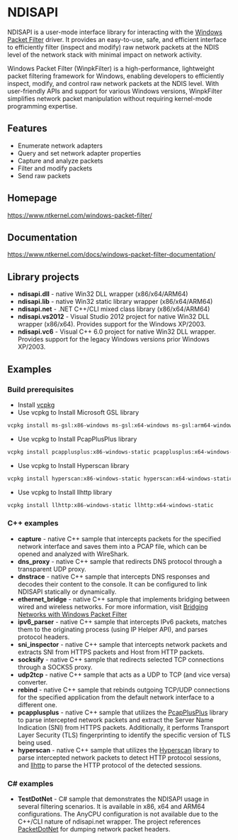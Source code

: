 # NDISAPI

NDISAPI is a user-mode interface library for interacting with the [Windows Packet Filter](https://www.ntkernel.com/windows-packet-filter/) driver. It provides an easy-to-use, safe, and efficient interface to efficiently filter (inspect and modify) raw network packets at the NDIS level of the network stack with minimal impact on network activity.

Windows Packet Filter (WinpkFilter) is a high-performance, lightweight packet filtering framework for Windows, enabling developers to efficiently inspect, modify, and control raw network packets at the NDIS level. With user-friendly APIs and support for various Windows versions, WinpkFilter simplifies network packet manipulation without requiring kernel-mode programming expertise.

## Features

- Enumerate network adapters
- Query and set network adapter properties
- Capture and analyze packets
- Filter and modify packets
- Send raw packets

## Homepage

https://www.ntkernel.com/windows-packet-filter/

## Documentation

https://www.ntkernel.com/docs/windows-packet-filter-documentation/

## Library projects

* **ndisapi.dll** - native Win32 DLL wrapper (x86/x64/ARM64)
* **ndisapi.lib** - native Win32 static library wrapper (x86/x64/ARM64)
* **ndisapi.net** - .NET C++/CLI mixed class library (x86/x64/ARM64)
* **ndisapi.vs2012** - Visual Studio 2012 project for native Win32 DLL wrapper (x86/x64). Provides support for the Windows XP/2003.
* **ndisapi.vc6** - Visual C++ 6.0 project for native Win32 DLL wrapper. Provides support for the legacy Windows versions prior Windows XP/2003.

## Examples

### Build prerequisites 

* Install [vcpkg](https://vcpkg.io/en/getting-started.html)  
* Use vcpkg to Install Microsoft GSL library
```bash
vcpkg install ms-gsl:x86-windows ms-gsl:x64-windows ms-gsl:arm64-windows ms-gsl:x86-windows-static ms-gsl:x64-windows-static ms-gsl:arm64-windows-static
```
* Use vcpkg to Install PcapPlusPlus library
```bash
vcpkg install pcapplusplus:x86-windows-static pcapplusplus:x64-windows-static
```
* Use vcpkg to Install Hyperscan library  
```bash
vcpkg install hyperscan:x86-windows-static hyperscan:x64-windows-static
```
* Use vcpkg to Install llhttp library  
```bash
vcpkg install llhttp:x86-windows-static llhttp:x64-windows-static
```

### C++ examples 

* **capture** - native C++ sample that intercepts packets for the specified network interface and saves them into a PCAP file, which can be opened and analyzed with WireShark.
* **dns_proxy** - native C++ sample that redirects DNS protocol through a transparent UDP proxy.
* **dnstrace** - native C++ sample that intercepts DNS responses and decodes their content to the console. It can be configured to link NDISAPI statically or dynamically.
* **ethernet_bridge** - native C++ sample that implements bridging between wired and wireless networks. For more information, visit [Bridging Networks with Windows Packet Filter](https://www.ntkernel.com/bridging-networks-with-windows-packet-filter/)
* **ipv6_parser** - native C++ sample that intercepts IPv6 packets, matches them to the originating process (using IP Helper API), and parses protocol headers.
* **sni_inspector** - native C++ sample that intercepts network packets and extracts SNI from HTTPS packets and Host from HTTP packets.
* **socksify** - native C++ sample that redirects selected TCP connections through a SOCKS5 proxy. 
* **udp2tcp** - native C++ sample that acts as a UDP to TCP (and vice versa) converter.
* **rebind** - native C++ sample that rebinds outgoing TCP/UDP connections for the specified application from the default network interface to a different one.
* **pcapplusplus** - native C++ sample that utilizes the [PcapPlusPlus](https://pcapplusplus.github.io/) library to parse intercepted network packets and extract the Server Name Indication (SNI) from HTTPS packets. Additionally, it performs Transport Layer Security (TLS) fingerprinting to identify the specific version of TLS being used.
* **hyperscan** - native C++ sample that utilizes the [Hyperscan](https://github.com/intel/hyperscan) library to parse intercepted network packets to detect HTTP protocol sessions, and [llhttp](https://github.com/nodejs/llhttp) to parse the HTTP protocol of the detected sessions.

### C# examples

* **TestDotNet** - C# sample that demonstrates the NDISAPI usage in several filtering scenarios. It is available in x86, x64 and ARM64 configurations. The AnyCPU configuration is not available due to the C++/CLI nature of ndisapi.net wrapper. The project references [PacketDotNet](https://github.com/chmorgan/packetnet) for dumping network packet headers.
